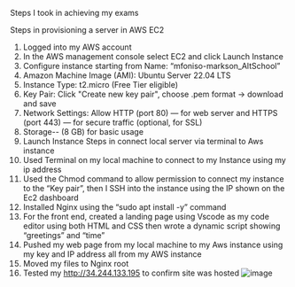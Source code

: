 Steps I took in achieving my exams

Steps in provisioning a server in AWS EC2

1.	Logged into my AWS account
2.	In the AWS management console select EC2 and click Launch Instance 
3.	Configure instance starting from Name: “mfoniso-markson_AltSchool”
4.	Amazon Machine Image (AMI):  Ubuntu Server 22.04 LTS
5.	Instance Type: t2.micro (Free Tier eligible)
6.	Key Pair: Click "Create new key pair", choose .pem format → download and save
7.	Network Settings:  Allow HTTP (port 80) — for web server and HTTPS (port 443) — for secure traffic (optional, for SSL)
8.	Storage-- (8 GB) for basic usage 
9.	Launch Instance
Steps in connect local server via terminal to Aws instance
10.	Used Terminal on my local machine to connect to my Instance using my ip address
11.	Used the Chmod command to allow permission to connect my instance to the “Key pair”, then I SSH into the instance using the IP shown on the Ec2 dashboard
12.	Installed Nginx using the “sudo apt install -y” command 
13.	For the front end, created a landing page using Vscode as my code editor using both HTML and CSS then wrote a dynamic script showing “greetings” and “time”
14.	Pushed my web page from my local machine to my Aws instance using my key and IP address all from my AWS instance
15.	Moved my files to Nginx root 
16.	Tested my http://34.244.133.195  to confirm site was hosted 
![image](https://github.com/user-attachments/assets/23e1688a-5502-476b-8e86-ff2b0bfc9580)
